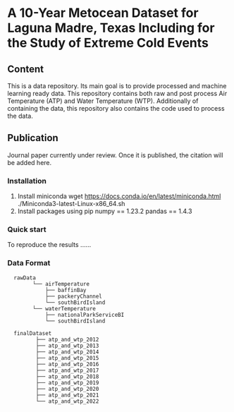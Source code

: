 # A 10-Year Metocean Dataset for Laguna Madre, Texas Including for the Study of Extreme Cold Events
## Content
This is a data repository. Its main goal is to provide processed and machine learning ready data. This repository contains both raw and post process Air Temperature (ATP) and Water Temperature (WTP). Additionally of containing the data, this repository also contains the code used to process the data.

## Publication
Journal paper currently under review. Once it is published, the citation will be added here.

### Installation
1. Install miniconda
    wget https://docs.conda.io/en/latest/miniconda.html
    ./Miniconda3-latest-Linux-x86_64.sh
2. Install packages using pip
   numpy == 1.23.2
   pandas == 1.4.3

### Quick start
To reproduce the results ......

### Data Format

      rawData
            └── airTemperature
                ├── baffinBay
                ├── packeryChannel
                └── southBirdIsland
            └── waterTemperature
                ├── nationalParkServiceBI
                └── southBirdIsland

      finalDataset
             ├── atp_and_wtp_2012
             ├── atp_and_wtp_2013
             ├── atp_and_wtp_2014
             ├── atp_and_wtp_2015
             ├── atp_and_wtp_2016
             ├── atp_and_wtp_2017
             ├── atp_and_wtp_2018
             ├── atp_and_wtp_2019
             ├── atp_and_wtp_2020
             ├── atp_and_wtp_2021
             └── atp_and_wtp_2022
      
            
